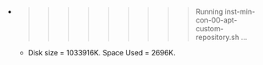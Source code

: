 * >>>>>>>>> Running inst-min-con-00-apt-custom-repository.sh ...
  * Disk size = 1033916K. Space Used = 2696K.
